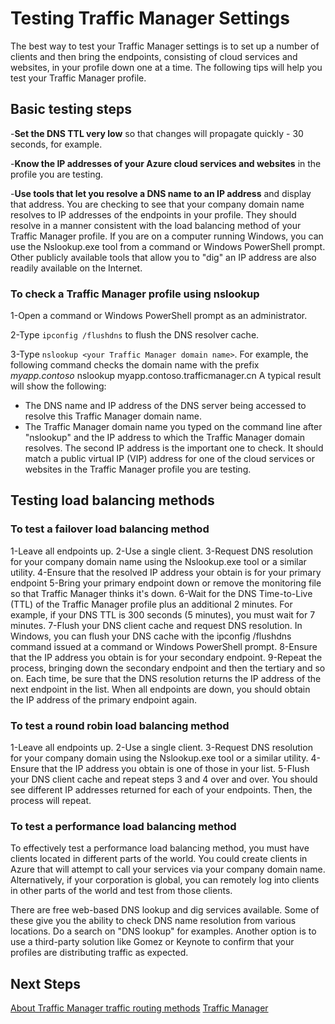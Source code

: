 ﻿<properties
   pageTitle="Testing your Traffic Manager settings"
   description="This article will help you test your Traffic Manager settings."
   services="traffic-manager"
   documentationCenter="na"
   authors="sdwheeler"
   manager="carmonm"
   editor="tysonn" />
<tags 
   ms.service="traffic-manager"
   ms.devlang="na"
   ms.topic="article"
   ms.tgt_pltfrm="na"
   ms.workload="infrastructure-services"
   ms.date="06/10/2016"
   wacn.date=""
   ms.author="sewhee" />

# Testing Traffic Manager Settings

The best way to test your Traffic Manager settings is to set up a number of clients and then bring the endpoints, consisting of cloud services and websites, in your profile down one at a time. The following tips will help you test your Traffic Manager profile.

## Basic testing steps

-**Set the DNS TTL very low** so that changes will propagate quickly - 30 seconds, for example.

-**Know the IP addresses of your Azure cloud services and websites** in the profile you are testing.

-**Use tools that let you resolve a DNS name to an IP address** and display that address. You are checking to see that your company domain name resolves to IP addresses of the endpoints in your profile. They should resolve in a manner consistent with the load balancing method of your Traffic Manager profile. If you are on a computer running Windows, you can use the Nslookup.exe tool from a command or Windows PowerShell prompt. Other publicly available tools that allow you to "dig" an IP address are also readily available on the Internet.

### To check a Traffic Manager profile using nslookup

1-Open a command or Windows PowerShell prompt as an administrator.

2-Type `ipconfig /flushdns` to flush the DNS resolver cache.

3-Type `nslookup <your Traffic Manager domain name>`. For example, the following command checks the domain name with the prefix *myapp.contoso*
    nslookup myapp.contoso.trafficmanager.cn
A typical result will show the following:
- The DNS name and IP address of the DNS server being accessed to resolve this Traffic Manager domain name.
- The Traffic Manager domain name you typed on the command line after "nslookup" and the IP address to which the Traffic Manager domain resolves. The second IP address is the important one to check. It should match a public virtual IP (VIP) address for one of the cloud services or websites in the Traffic Manager profile you are testing.

## Testing load balancing methods


### To test a failover load balancing method

1-Leave all endpoints up.
2-Use a single client.
3-Request DNS resolution for your company domain name using the Nslookup.exe tool or a similar utility.
4-Ensure that the resolved IP address your obtain is for your primary endpoint
5-Bring your primary endpoint down or remove the monitoring file so that Traffic Manager thinks it's down.
6-Wait for the DNS Time-to-Live (TTL) of the Traffic Manager profile plus an additional 2 minutes. For example, if your DNS TTL is 300 seconds (5 minutes), you must wait for 7 minutes.
7-Flush your DNS client cache and request DNS resolution. In Windows, you can flush your DNS cache with the ipconfig /flushdns command issued at a command or Windows PowerShell prompt.
8-Ensure that the IP address you obtain is for your secondary endpoint.
9-Repeat the process, bringing down the secondary endpoint and then the tertiary and so on. Each time, be sure that the DNS resolution returns the IP address of the next endpoint in the list. When all endpoints are down, you should obtain the IP address of the primary endpoint again.

### To test a round robin load balancing method

1-Leave all endpoints up.
2-Use a single client.
3-Request DNS resolution for your company domain using the Nslookup.exe tool or a similar utility.
4-Ensure that the IP address you obtain is one of those in your list.
5-Flush your DNS client cache and repeat steps 3 and 4 over and over. You should see different IP addresses returned for each of your endpoints. Then, the process will repeat.

### To test a performance load balancing method

To effectively test a performance load balancing method, you must have clients located in different parts of the world. You could create clients in Azure that will attempt to call your services via your company domain name. Alternatively, if your corporation is global, you can remotely log into clients in other parts of the world and test from those clients.

There are free web-based DNS lookup and dig services available. Some of these give you the ability to check DNS name resolution from various locations. Do a search on "DNS lookup" for examples. Another option is to use a third-party solution like Gomez or Keynote to confirm that your profiles are distributing traffic as expected.

## Next Steps

[About Traffic Manager traffic routing methods](/documentation/articles/traffic-manager-routing-methods/)
[Traffic Manager](/documentation/articles/traffic-manager-overview/)
